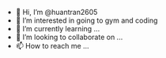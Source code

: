 - 👋 Hi, I’m @huantran2605
- 👀 I’m interested in going to gym and coding 
- 🌱 I’m currently learning ...
- 💞️ I’m looking to collaborate on ...
- 📫 How to reach me ...

<!---
huantran2605/huantran2605 is a ✨ special ✨ repository because its `README.md` (this file) appears on your GitHub profile.
You can click the Preview link to take a look at your changes.
--->
